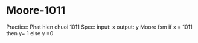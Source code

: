 # Moore-1011
Practice: Phat hien chuoi 1011
Spec:
input: x
output: y
Moore fsm
if x = 1011 then y= 1
else y =0
